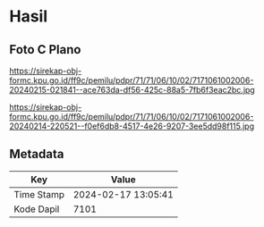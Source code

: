 # Hasil

## Foto C Plano

https://sirekap-obj-formc.kpu.go.id/ff9c/pemilu/pdpr/71/71/06/10/02/7171061002006-20240215-021841--ace763da-df56-425c-88a5-7fb6f3eac2bc.jpg

https://sirekap-obj-formc.kpu.go.id/ff9c/pemilu/pdpr/71/71/06/10/02/7171061002006-20240214-220521--f0ef6db8-4517-4e26-9207-3ee5dd98f115.jpg


## Metadata

| Key        | Value               |
| ---------- | ------------------- |
| Time Stamp | 2024-02-17 13:05:41 |
| Kode Dapil | 7101                |



